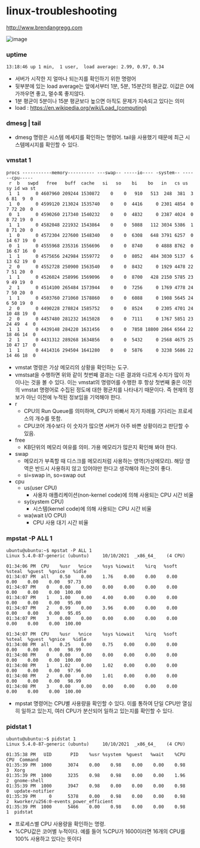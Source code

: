 # linux-troubleshooting

http://www.brendangregg.com

![image](https://user-images.githubusercontent.com/45504115/136681720-791b58b7-0eec-4642-a0a5-37486b2dc70b.png)


### uptime
```
13:18:46 up 1 min,  1 user,  load average: 2.99, 0.97, 0.34
```

* 서버가 시작한 지 얼마나 되는지를 확인하기 위한 명령어
* 뒷부분에 있는 load average는 앞에서부터 1분, 5분, 15분간의 평균값. 이값은 0에 가까우면 좋고, 멀수록 좋지않다.
* 1분 평균이 5분이나 15분 평균보다 높으면 아직도 문제가 지속되고 있다는 의미
* load : https://en.wikipedia.org/wiki/Load_(computing)

### dmesg | tail
* dmesg 명령은 시스템 메세지를 확인하는 명령어. tail을 사용했기 때문에 최근 시스템메시지를 확인할 수 있다.

### vmstat 1
```
procs -----------memory---------- ---swap-- -----io---- -system-- ------cpu-----
 r  b   swpd   free   buff  cache   si   so    bi    bo   in   cs us sy id wa st
 1  1      0 4607960 209244 1530872    0    0   910   513  248  381  3  6 81  9  0
 1  0      0 4599120 213024 1535740    0    0  4416     0 2301 4854  0  7 72 20  0
 0  1      0 4590260 217340 1540232    0    0  4832     0 2387 4024  0  8 72 19  0
 1  1      0 4582048 221932 1543864    0    0  5088   112 3034 5386  1  8 71 20  0
 1  0      0 4572304 227600 1548340    0    0  6308   648 3791 6257  0 14 67 19  0
 0  1      0 4555968 235316 1556696    0    0  8740     0 4888 8762  0 16 67 16  0
 1  1      0 4575656 242984 1559772    0    0  8052   484 3030 5137  6 13 62 19  0
 2  0      0 4552728 250900 1563540    0    0  8432     0 1929 4478 22  7 51 20  0
 1  1      0 4526024 258996 1569096    0    0  8700   428 2150 5785 23  9 49 19  0
 2  1      0 4514100 265484 1573944    0    0  7256     0 1769 4778 24  7 50 20  0
 1  1      0 4503760 271060 1578860    0    0  6088     0 1908 5645 24  6 50 19  0
 2  0      0 4490228 278824 1585752    0    0  8524     0 2305 4701 24 10 48 19  0
 2  0      0 4457480 281232 1615028    0    0  7111     0 1767 5851 23 24 49  4  0
 1  1      0 4439148 284220 1631456    0    0  7858 18800 2864 6564 22 18 46 14  0
 2  1      0 4431312 289268 1634856    0    0  5432     0 2568 4675 25 10 47 17  0
 1  1      0 4414316 294504 1641280    0    0  5876     0 3238 5686 22 14 46 18  0
```

* vmstat 명령은 가상 메모리의 상황을 확인하는 도구.
* vmstsat을 수행하면 위와 같이 첫번째 결과는 다른 결과와 다르게 수치가 많이 차이나는 것을 볼 수 있다. 이는 vmstat의 명령어를 수행한 후 항상 첫번째 줄은 이전의 vmstat 명령어로 수집된 정도에 대한 평균치를 나타내기 때문이다. 즉 현재의 정보가 아닌 이전에 누적된 정보임을 기억해야 한다.
* r
  * CPU의 Run Queue를 의미하며, CPU가 바빠서 자기 차례를 기다리는 프로세스의 개수를 뜻함.
  * CPU코어 개수보다 이 숫자가 많으면 서버가 아주 바쁜 상황이라고 판단할 수 있음.
* free
  * KB단위의 메모리 여유를 의미. 가용 메모리가 많은지 확인해 봐야 한다.
* swap
  * 메모리가 부족할 때 디스크를 메모리처럼 사용하는 영역(가상메모리). 해당 영역은 반드시 사용하지 않고 있어야만 한다고 생각해야 하는것이 좋다.
  * si=swap in, so=swap out
* cpu
  * us(user CPU)
    * 사용자 애플리케이션(non-kernel code)에 의해 사용되는 CPU 시간 비율
  * sy(system CPU)
    * 시스템(kernel code)에 의해 사용되는 CPU 시간 비율
  * wa(wait I/O CPU)
    * CPU 사용 대기 시간 비율
### mpstat -P ALL 1
```
ubuntu@ubuntu:~$ mpstat -P ALL 1
Linux 5.4.0-87-generic (ubuntu) 	10/10/2021 	_x86_64_	(4 CPU)

01:34:06 PM  CPU    %usr   %nice    %sys %iowait    %irq   %soft  %steal  %guest  %gnice   %idle
01:34:07 PM  all    0.50    0.00    1.76    0.00    0.00    0.00    0.00    0.00    0.00   97.73
01:34:07 PM    0    0.00    0.00    0.00    0.00    0.00    0.00    0.00    0.00    0.00  100.00
01:34:07 PM    1    1.00    0.00    4.00    0.00    0.00    0.00    0.00    0.00    0.00   95.00
01:34:07 PM    2    0.99    0.00    3.96    0.00    0.00    0.00    0.00    0.00    0.00   95.05
01:34:07 PM    3    0.00    0.00    0.00    0.00    0.00    0.00    0.00    0.00    0.00  100.00

01:34:07 PM  CPU    %usr   %nice    %sys %iowait    %irq   %soft  %steal  %guest  %gnice   %idle
01:34:08 PM  all    0.25    0.00    0.75    0.00    0.00    0.00    0.00    0.00    0.00   98.99
01:34:08 PM    0    0.00    0.00    0.00    0.00    0.00    0.00    0.00    0.00    0.00  100.00
01:34:08 PM    1    1.02    0.00    1.02    0.00    0.00    0.00    0.00    0.00    0.00   97.96
01:34:08 PM    2    0.00    0.00    1.01    0.00    0.00    0.00    0.00    0.00    0.00   98.99
01:34:08 PM    3    0.00    0.00    0.00    0.00    0.00    0.00    0.00    0.00    0.00  100.00
``` 
* mpstat 명령어는 CPU별 사용량을 확인할 수 있다. 이를 통하여 단일 CPU만 열심히 일하고 있는지, 여러 CPU가 분산되어 일하고 있는지를 확인할 수 있다.

### pidstat 1
```
ubuntu@ubuntu:~$ pidstat 1
Linux 5.4.0-87-generic (ubuntu) 	10/10/2021 	_x86_64_	(4 CPU)

01:35:38 PM   UID       PID    %usr %system  %guest   %wait    %CPU   CPU  Command
01:35:39 PM  1000      3074    0.00    0.98    0.00    0.00    0.98     3  Xorg
01:35:39 PM  1000      3235    0.98    0.98    0.00    0.00    1.96     2  gnome-shell
01:35:39 PM  1000      3947    0.98    0.00    0.00    0.00    0.98     0  update-notifier
01:35:39 PM     0      5378    0.00    0.98    0.00    0.00    0.98     2  kworker/u256:0-events_power_efficient
01:35:39 PM  1000      5466    0.00    0.98    0.00    0.00    0.98     1  pidstat
```

* 프로세스별 CPU 사용량을 확인하는 명령. 
* %CPU값은 코어별 누적이다. 예를 들어 %CPU가 1600이라면 16개의 CPU를 100% 사용하고 있다는 뜻이다


